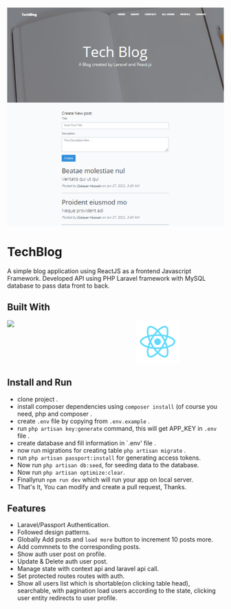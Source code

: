 ![sample-image](https://raw.githubusercontent.com/Zubayer94/TechBlog/main/public/images/home-layout.png)

# TechBlog

A simple blog application using ReactJS as a frontend Javascript Framework. Developed API using PHP Laravel framework with MySQL database to pass data front to back.

## Built With

<a href='//laravel.com'><img align="left" width='300px' src="https://camo.githubusercontent.com/5ceadc94fd40688144b193fd8ece2b805d79ca9b/68747470733a2f2f6c61726176656c2e636f6d2f6173736574732f696d672f636f6d706f6e656e74732f6c6f676f2d6c61726176656c2e737667"></a>

<a href='//reactjs.org/'><img width='100px' src="https://raw.githubusercontent.com/github/explore/80688e429a7d4ef2fca1e82350fe8e3517d3494d/topics/react/react.png"></a>

## Install and Run

-   clone project .
-   install composer dependencies using `composer install` (of course you need, php and composer .
-   create `.env` file by copying from `.env.example` .
-   run `php artisan key:generate` command, this will get APP_KEY in `.env` file .
-   create database and fill information in `.env' file .
-   now run migrations for creating table `php artisan migrate` .
-   run `php artisan passport:install` for generating access tokens.
-   Now run `php artisan db:seed`, for seeding data to the database.
-   Now run `php artisan optimize:clear`.
-   Finallyrun `npm run dev` which will run your app on local server.
-   That's It, You can modify and create a pull request, Thanks.

## Features

-   Laravel/Passport Authentication.
-   Followed design patterns.
-   Globally Add posts and `load more` button to increment 10 posts more.
-   Add commnets to the corresponding posts.
-   Show auth user post on profile.
-   Update & Delete auth user post.
-   Manage state with context api and laravel api call.
-   Set protected routes routes with auth.
-   Show all users list which is shortable(on clicking table head), searchable, with pagination
    load users according to the state, clicking user entity redirects to user profile.
